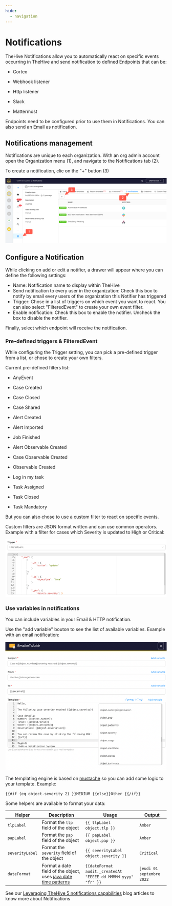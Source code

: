 ```yaml
---
hide:
  - navigation
---
```


# Notifications

TheHive Notifications allow you to automatically react on specific events occurring in TheHive and send notification to defined Endpoints that can be:

- Cortex

- Webhook listener

- Http listener

- Slack

- Mattermost

Endpoints need to be configured prior to use them in Notifications.
You can also send an Email as notification. 

## Notifications management

Notifications are unique to each organization. With an org admin account open the Organization menu (1), and navigate to the Notifications tab (2).

To create a notification, clic on the "+" button (3)

![Notifications management page](../images/how-to/notifications/notifications_management.png)

## Configure a Notification

While clicking on add or edit a notifier, a drawer will appear where you can define the following settings:

- Name: Notification name to display within TheHive
- Send notification to every user in the organization: Check this box to notify by email every users of the organization this Notifier has triggered
- Trigger: Chose in a list of triggers on which event you want to react. You can also select "FilteredEvent" to create your own event filter.
- Enable notification: Check this box to enable the notifier. Uncheck the box to disable the notifier.

Finally, select which endpoint will receive the notification.

### Pre-defined triggers & FilteredEvent

While configuring the Trigger setting, you can pick a pre-defined trigger from a list, or chose to create your own filters. 

Current pre-defined filters list: 

- AnyEvent

- Case Created

- Case Closed

- Case Shared

- Alert Created

- Alert Imported

- Job Finished

- Alert Observable Created

- Case Observable Created 

- Observable Created

- Log in my task

- Task Assigned

- Task Closed

- Task Mandatory

But you can also chose to use a custom filter to react on specific events. 

Custom filters are JSON format written and can use common operators.
Example with a filter for cases which Severity is updated to High or Critical:

![Notifications management page](../images/how-to/notifications/notifications_filteredevent.png)

### Use variables in notifications

You can include variables in your Email & HTTP notification. 

Use the "add variable" bouton to see the list of available variables. Example with an email notification:

![Notifications management page](../images/how-to/notifications/notifications_mail_example.png)

The templating engine is based on [mustache](https://mustache.github.io) so you can add some logic to your template. Example:

```
{{#if (eq object.severity 2) }}MEDIUM {{else}}Other {{/if}}
```

Some helpers are available to format your data:

| Helper | Description | Usage | Output |
|---     |---          |---    |---     |
| `tlpLabel` | Format the `tlp` field of the object | `{{ tlpLabel object.tlp }} ` | `Amber` |
| `papLabel` | Format the `pap` field of the object | `{{ papLabel object.pap }} ` | `Amber` |
| `severityLabel` | Format the `severity` field of the object | `{{ severityLabel object.severity }} ` | `Critical` |
| `dateFormat` | Format a date field of the object, uses [java date time patterns](https://docs.oracle.com/en/java/javase/11/docs/api/java.base/java/text/SimpleDateFormat.html) | `{{dateFormat audit._createdAt "EEEEE dd MMMMM yyyy" "fr" }}` | `jeudi 01 septembre 2022` |


See our [Leveraging TheHive 5 notifications capabilities](https://blog.strangebee.com/leveraging-thehive5-notification-capabilities-1-2/) blog articles to know more about Notifications
